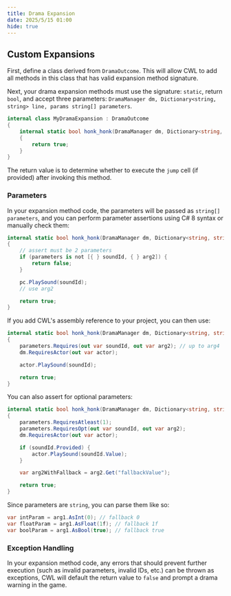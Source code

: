 ```yaml
---
title: Drama Expansion
date: 2025/5/15 01:00
hide: true
---
```


## Custom Expansions

First, define a class derived from `DramaOutcome`. This will allow CWL to add all methods in this class that has valid expansion method signature.

Next, your drama expansion methods must use the signature: `static`, return `bool`, and accept three parameters: `DramaManager dm, Dictionary<string, string> line, params string[] parameters`.

```cs
internal class MyDramaExpansion : DramaOutcome
{
    internal static bool honk_honk(DramaManager dm, Dictionary<string, string> line, params string[] parameters)
    {
        return true;
    }
}
```

The return value is to determine whether to execute the `jump` cell (if provided) after invoking this method.

### Parameters

In your expansion method code, the parameters will be passed as `string[] parameters`, and you can perform parameter assertions using C# 8 syntax or manually check them:

```cs
internal static bool honk_honk(DramaManager dm, Dictionary<string, string> line, params string[] parameters)
{
    // assert must be 2 parameters
    if (parameters is not [{ } soundId, { } arg2]) {
        return false;
    }

    pc.PlaySound(soundId);
    // use arg2

    return true;
}
```

If you add CWL's assembly reference to your project, you can then use:

```cs
internal static bool honk_honk(DramaManager dm, Dictionary<string, string> line, params string[] parameters)
{
    parameters.Requires(out var soundId, out var arg2); // up to arg4
    dm.RequiresActor(out var actor);

    actor.PlaySound(soundId);

    return true;
}
```

You can also assert for optional parameters:

```cs
internal static bool honk_honk(DramaManager dm, Dictionary<string, string> line, params string[] parameters)
{
    parameters.RequiresAtleast(1);
    parameters.RequiresOpt(out var soundId, out var arg2);
    dm.RequiresActor(out var actor);

    if (soundId.Provided) {
        actor.PlaySound(soundId.Value);
    }

    var arg2WithFallback = arg2.Get("fallbackValue");

    return true;
}
```

Since parameters are `string`, you can parse them like so:

```cs
var intParam = arg1.AsInt(0); // fallback 0
var floatParam = arg1.AsFloat(1f); // fallback 1f
var boolParam = arg1.AsBool(true); // fallback true
```

### Exception Handling

In your expansion method code, any errors that should prevent further execution (such as invalid parameters, invalid IDs, etc.) can be thrown as exceptions, CWL will default the return value to `false` and prompt a drama warning in the game.

